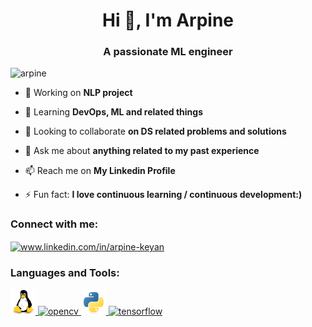 <h1 align="center">Hi 👋, I'm Arpine</h1>
<h3 align="center">A passionate ML engineer</h3>

<p align="left"> <img src="https://komarev.com/ghpvc/?username=arpine&label=Profile%20views&color=0e75b6&style=flat" alt="arpine" /> </p>

- 🔭 Working on **NLP project**

- 🌱 Learning **DevOps, ML and related things**

- 👯 Looking to collaborate **on DS related problems and solutions**

- 💬 Ask me about **anything related to my past experience**

- 📫 Reach me on **My Linkedin Profile**

- ⚡ Fun fact: **I love continuous learning / continuous development:)**

<h3 align="left">Connect with me:</h3>
<p align="left">
<a href="http://www.linkedin.com/in/arpine-keyan/" target="blank"><img align="center" src="https://raw.githubusercontent.com/rahuldkjain/github-profile-readme-generator/master/src/images/icons/Social/linked-in-alt.svg" alt="www.linkedin.com/in/arpine-keyan" height="30" width="40" /></a>
</p>

<h3 align="left">Languages and Tools:</h3>
<p align="left"> <a href="https://www.linux.org/" target="_blank" rel="noreferrer"> <img src="https://raw.githubusercontent.com/devicons/devicon/master/icons/linux/linux-original.svg" alt="linux" width="40" height="40"/> </a> <a href="https://opencv.org/" target="_blank" rel="noreferrer"> <img src="https://www.vectorlogo.zone/logos/opencv/opencv-icon.svg" alt="opencv" width="40" height="40"/> </a> <a href="https://www.python.org" target="_blank" rel="noreferrer"> <img src="https://raw.githubusercontent.com/devicons/devicon/master/icons/python/python-original.svg" alt="python" width="40" height="40"/> </a> <a href="https://www.tensorflow.org" target="_blank" rel="noreferrer"> <img src="https://www.vectorlogo.zone/logos/tensorflow/tensorflow-icon.svg" alt="tensorflow" width="40" height="40"/> </a> </p>









